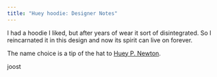 ```yaml
---
title: "Huey hoodie: Designer Notes"
---
```


I had a hoodie I liked, but after years of wear it sort of disintegrated. So I reincarnated it in this design and now its spirit can live on forever.

The name choice is a tip of the hat to [Huey P. Newton](https://en.wikipedia.org/wiki/Huey_P._Newton).

joost
